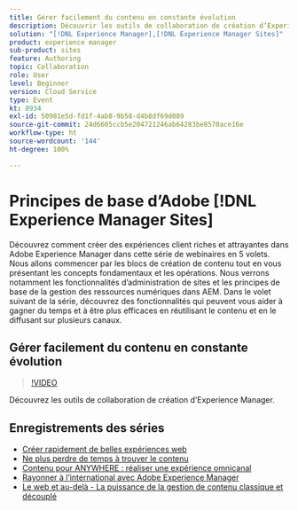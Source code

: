 ```yaml
---
title: Gérer facilement du contenu en constante évolution
description: Découvrir les outils de collaboration de création d’Experience Manager
solution: "[!DNL Experience Manager],[!DNL Experience Manager Sites]"
product: experience manager
sub-product: sites
feature: Authoring
topic: Collaboration
role: User
level: Beginner
version: Cloud Service
type: Event
kt: 8934
exl-id: 50981e5d-fd1f-4ab8-9b58-d4b8df69d089
source-git-commit: 24d6605ccb5e204721246ab64283be8570ace16e
workflow-type: ht
source-wordcount: '144'
ht-degree: 100%

---
```


# Principes de base d’Adobe [!DNL Experience Manager Sites]

Découvrez comment créer des expériences client riches et attrayantes dans Adobe Experience Manager dans cette série de webinaires en 5 volets. Nous allons commencer par les blocs de création de contenu tout en vous présentant les concepts fondamentaux et les opérations. Nous verrons notamment les fonctionnalités d’administration de sites et les principes de base de la gestion des ressources numériques dans AEM. Dans le volet suivant de la série, découvrez des fonctionnalités qui peuvent vous aider à gagner du temps et à être plus efficaces en réutilisant le contenu et en le diffusant sur plusieurs canaux.

## Gérer facilement du contenu en constante évolution

>[!VIDEO](https://video.tv.adobe.com/v/336984/?quality=12&learn=on&hidetitle=true)

Découvrez les outils de collaboration de création d’Experience Manager.

## Enregistrements des séries

* [Créer rapidement de belles expériences web](authoring-fundamentals.md)
* [Ne plus perdre de temps à trouver le contenu](media-library-administration.md)
* [Contenu pour ANYWHERE : réaliser une expérience omnicanal](omnichannel-experiences.md)
* [Rayonner à l’international avec Adobe Experience Manager](multi-site-management-web-translation.md)
* [Le web et au-delà - La puissance de la gestion de contenu classique et découplé](traditional-headless-content-management.md)
